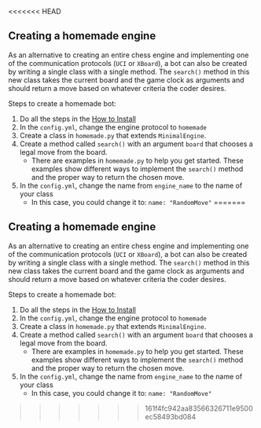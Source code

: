 <<<<<<< HEAD
## Creating a homemade engine
As an alternative to creating an entire chess engine and implementing one of the communication protocols (`UCI` or `XBoard`), a bot can also be created by writing a single class with a single method. The `search()` method in this new class takes the current board and the game clock as arguments and should return a move based on whatever criteria the coder desires.

Steps to create a homemade bot:

1. Do all the steps in the [How to Install](#how-to-install)
2. In the `config.yml`, change the engine protocol to `homemade`
3. Create a class in `homemade.py` that extends `MinimalEngine`.
4. Create a method called `search()` with an argument `board` that chooses a legal move from the board.
    - There are examples in `homemade.py` to help you get started. These examples show different ways to implement the `search()` method and the proper way to return the chosen move.
5. In the `config.yml`, change the name from `engine_name` to the name of your class
    - In this case, you could change it to:
        `name: "RandomMove"`
=======
## Creating a homemade engine
As an alternative to creating an entire chess engine and implementing one of the communication protocols (`UCI` or `XBoard`), a bot can also be created by writing a single class with a single method. The `search()` method in this new class takes the current board and the game clock as arguments and should return a move based on whatever criteria the coder desires.

Steps to create a homemade bot:

1. Do all the steps in the [How to Install](#how-to-install)
2. In the `config.yml`, change the engine protocol to `homemade`
3. Create a class in `homemade.py` that extends `MinimalEngine`.
4. Create a method called `search()` with an argument `board` that chooses a legal move from the board.
    - There are examples in `homemade.py` to help you get started. These examples show different ways to implement the `search()` method and the proper way to return the chosen move.
5. In the `config.yml`, change the name from `engine_name` to the name of your class
    - In this case, you could change it to:
        `name: "RandomMove"`
>>>>>>> 161f4fc942aa83566326711e9500ec58493bd084
